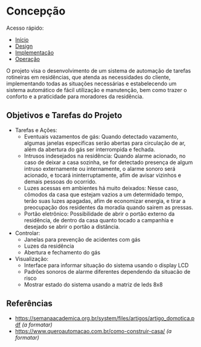# Concepção
Acesso rápido:

- [Início](https://github.com/LeoAndriolli/PI2)
- [Design](https://github.com/LeoAndriolli/PI2)
- [Implementação](https://github.com/LeoAndriolli/PI2)
- [Operação](https://github.com/LeoAndriolli/PI2)

O projeto visa o desenvolvimento de um sistema de automação de tarefas rotineiras em residências, que atenda as necessidades do cliente, implementando todas as situações necessárias e estabelecendo um sistema automático de fácil utilização e manutenção, bem como trazer o conforto e a praticidade para moradores da residência.

## Objetivos e Tarefas do Projeto

<ul>
  <li>Tarefas e Ações:
    <ul>
      <li>Eventuais vazamentos de gás: Quando detectado vazamento, algumas janelas específicas serão abertas para circulação de ar, além da abertura do gás ser interrompida e fechada.
      <li>Intrusos indesejados na residência: Quando alarme acionado, no caso de deixar a casa sozinha, se for detectado presença de algum intruso externamente ou internamente, o alarme sonoro será acionado, e tocará ininterruptamente, afim de avisar vizinhos e demais pessoas do ocorrido.
      <li>Luzes acessas em ambientes há muito deixados: Nesse caso, cômodos da casa que estejam vazios a um determidado tempo, terão suas luzes apagadas, afim de economizar energia, e tirar a preocupação dos residentes da moradia quando sairem as pressas.
       <li>Portão eletrônico: Possibilidade de abrir o portão externo da residência, de dentro da casa quanto tocado a campanhia e desejado se abrir o portão a distância.
    </ul>
  </li>
  <li>Controlar:
      <ul>
      <li>Janelas para prevenção de acidentes com gás</li>
      <li>Luzes da residência</li>
      <li>Abertura e fechamento do gás</li>
    </ul>
  </li>
<li>Visualização:
    <ul>
      <li>Interface para informar situação do sistema usando o display LCD</li>
      <li>Padrões sonoros de alarme diferentes dependendo da situacão de risco</li>
      <li>Mostrar estado do sistema usando a matriz de leds 8x8</li>
    </ul>
  </li>
</ul>

## Referências
- https://semanaacademica.org.br/system/files/artigos/artigo_domotica.pdf _(a formatar)_
- https://www.queroautomacao.com.br/como-construir-casa/ _(a formatar)_
